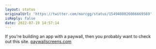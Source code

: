 ```yaml
---
layout: status
originalUrl: 'https://twitter.com/marcgg/status/1549408026066669569'
isReply: false
date: 2022-07-19 14:57:14
---
```


If you're building an app with a paywall, then you probably want to check out this site. [paywallscreens.com](https://www.paywallscreens.com/)
